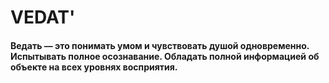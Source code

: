 # VEDAT'
#### Ведать — это понимать умом и чувствовать душой одновременно. Испытывать полное осознавание. Обладать полной информацией об объекте на всех уровнях восприятия.

